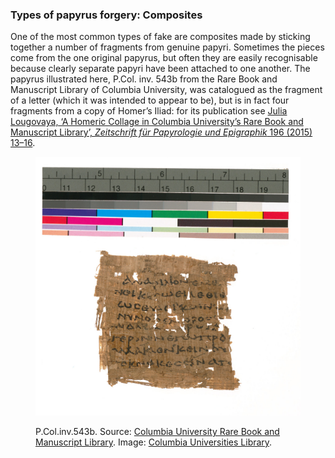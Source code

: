 ### Types of papyrus forgery: Composites

One of the most common types of fake are composites made by 
sticking together a number of fragments from genuine papyri. 
Sometimes the pieces come from the one original papyrus, but
often they are easily recognisable because clearly separate 
papyri have been attached to one another. The papyrus illustrated
here, P.Col. inv. 543b from the Rare Book and Manuscript Library 
of Columbia University, was catalogued as the fragment of a letter 
(which it was intended to appear to be), but is in fact four fragments
from a copy of Homer’s Iliad: for its publication see [Julia Lougovaya,
‘A Homeric Collage in Columbia University’s Rare Book and Manuscript Library’,
*Zeitschrift für Papyrologie und Epigraphik* 196 (2015) 13–16](/https://www.academia.edu/19364084/A_HOMERIC_COLLAGE_IN_COLUMBIA_UNIVERSITY_S_RARE_BOOK_AND_MANUSCRIPT_LIBRARY_in_Zeitschrift_für_Papyrologie_und_Epigraphik_196_2015_13_16).

<figure>
<p><img src="/images/Col.inv.543b.jpeg"/></p>
<figcaption> P.Col.inv.543b. Source: <a href="http://library.columbia.edu/locations/rbml/units/papyri_and_ostraca.html/">Columbia University Rare Book and Manuscript Library</a>. Image: <a href="http://library.columbia.edu/index.html">Columbia Universities Library</a>. </figcaption>

</figure>
